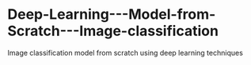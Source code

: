 # Deep-Learning---Model-from-Scratch---Image-classification
Image classification model from scratch using deep learning techniques

